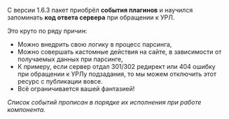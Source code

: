 С версии 1.6.3 пакет приобрёл **события плагинов** и научился запоминать **код ответа сервера** при обращении к УРЛ.

Это круто по ряду причин:
- Можно внедрить свою логику в процесс парсинга,
- Можно совершать кастомные действия на сайте, в зависимости от получаемых данных при парсинге,
- К примеру, если сервер отдал 301/302 редирект или 404 ошибку при обращении к УРЛу подзадания, то мы можем отключить этот ресурс с публикации вовсе.
- Всё ограничивается вашей фантазией!


_Список событий прописан в порядке их исполнения при работе компонента._